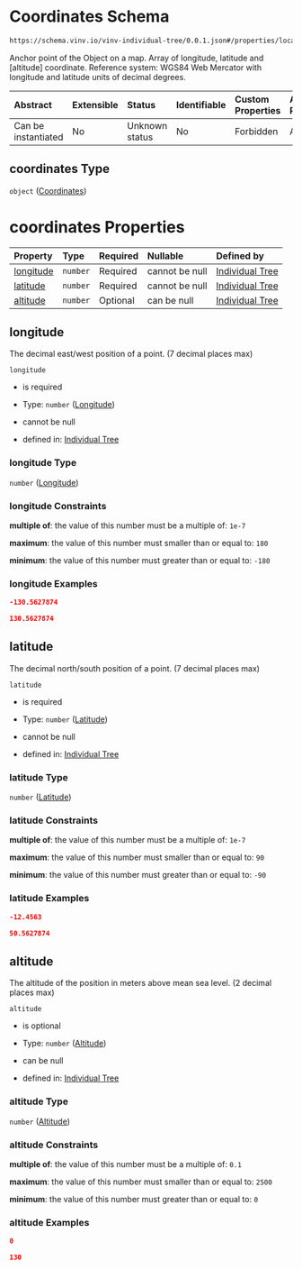 # Coordinates Schema

```txt
https://schema.vinv.io/vinv-individual-tree/0.0.1.json#/properties/location/properties/coordinates
```

Anchor point of the Object on a map. Array of longitude, latitude and \[altitude] coordinate. Reference system: WGS84 Web Mercator with longitude and latitude units of decimal degrees.

| Abstract            | Extensible | Status         | Identifiable | Custom Properties | Additional Properties | Access Restrictions | Defined In                                                                                                              |
| :------------------ | :--------- | :------------- | :----------- | :---------------- | :-------------------- | :------------------ | :---------------------------------------------------------------------------------------------------------------------- |
| Can be instantiated | No         | Unknown status | No           | Forbidden         | Allowed               | none                | [dereferenced.doc.json\*](../../../../../vinv-schemas/vinv-tree/out/0.0.1/dereferenced.doc.json "open original schema") |

## coordinates Type

`object` ([Coordinates](dereferenced-properties-location-properties-coordinates.md))

# coordinates Properties

| Property                | Type     | Required | Nullable       | Defined by                                                                                                                                                                                                                   |
| :---------------------- | :------- | :------- | :------------- | :--------------------------------------------------------------------------------------------------------------------------------------------------------------------------------------------------------------------------- |
| [longitude](#longitude) | `number` | Required | cannot be null | [Individual Tree](dereferenced-properties-location-properties-coordinates-properties-longitude.md "https://schema.vinv.io/vinv-individual-tree/0.0.1.json#/properties/location/properties/coordinates/properties/longitude") |
| [latitude](#latitude)   | `number` | Required | cannot be null | [Individual Tree](dereferenced-properties-location-properties-coordinates-properties-latitude.md "https://schema.vinv.io/vinv-individual-tree/0.0.1.json#/properties/location/properties/coordinates/properties/latitude")   |
| [altitude](#altitude)   | `number` | Optional | can be null    | [Individual Tree](dereferenced-properties-location-properties-coordinates-properties-altitude.md "https://schema.vinv.io/vinv-individual-tree/0.0.1.json#/properties/location/properties/coordinates/properties/altitude")   |

## longitude

The decimal east/west position of a point. (7 decimal places max)

`longitude`

*   is required

*   Type: `number` ([Longitude](dereferenced-properties-location-properties-coordinates-properties-longitude.md))

*   cannot be null

*   defined in: [Individual Tree](dereferenced-properties-location-properties-coordinates-properties-longitude.md "https://schema.vinv.io/vinv-individual-tree/0.0.1.json#/properties/location/properties/coordinates/properties/longitude")

### longitude Type

`number` ([Longitude](dereferenced-properties-location-properties-coordinates-properties-longitude.md))

### longitude Constraints

**multiple of**: the value of this number must be a multiple of: `1e-7`

**maximum**: the value of this number must smaller than or equal to: `180`

**minimum**: the value of this number must greater than or equal to: `-180`

### longitude Examples

```json
-130.5627874
```

```json
130.5627874
```

## latitude

The decimal north/south position of a point. (7 decimal places max)

`latitude`

*   is required

*   Type: `number` ([Latitude](dereferenced-properties-location-properties-coordinates-properties-latitude.md))

*   cannot be null

*   defined in: [Individual Tree](dereferenced-properties-location-properties-coordinates-properties-latitude.md "https://schema.vinv.io/vinv-individual-tree/0.0.1.json#/properties/location/properties/coordinates/properties/latitude")

### latitude Type

`number` ([Latitude](dereferenced-properties-location-properties-coordinates-properties-latitude.md))

### latitude Constraints

**multiple of**: the value of this number must be a multiple of: `1e-7`

**maximum**: the value of this number must smaller than or equal to: `90`

**minimum**: the value of this number must greater than or equal to: `-90`

### latitude Examples

```json
-12.4563
```

```json
50.5627874
```

## altitude

The altitude of the position in meters above mean sea level. (2 decimal places max)

`altitude`

*   is optional

*   Type: `number` ([Altitude](dereferenced-properties-location-properties-coordinates-properties-altitude.md))

*   can be null

*   defined in: [Individual Tree](dereferenced-properties-location-properties-coordinates-properties-altitude.md "https://schema.vinv.io/vinv-individual-tree/0.0.1.json#/properties/location/properties/coordinates/properties/altitude")

### altitude Type

`number` ([Altitude](dereferenced-properties-location-properties-coordinates-properties-altitude.md))

### altitude Constraints

**multiple of**: the value of this number must be a multiple of: `0.1`

**maximum**: the value of this number must smaller than or equal to: `2500`

**minimum**: the value of this number must greater than or equal to: `0`

### altitude Examples

```json
0
```

```json
130
```
